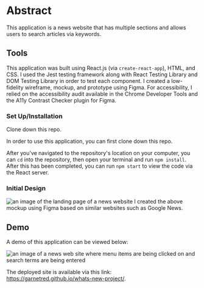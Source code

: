 # Abstract

This application is a news website that has multiple sections and allows users to search articles via keywords. 

## Tools

This application was built using React.js (via `create-react-app`), HTML, and CSS. I used the Jest testing framework along with React Testing Library and DOM Testing Library in order to test each component. I created a low-fidelity wireframe, mockup, and prototype using Figma. For accessibility, I relied on the accessibility audit available in the Chrome Developer Tools and the A11y Contrast Checker plugin for Figma. 

### Set Up/Installation

Clone down this repo.

In order to use this application, you can first clone down this repo. 

After you've navigated to the repository's location on your computer, you can `cd` into the repository, then open your terminal and run `npm install`. After this has been completed, you can run `npm start` to view the code via the React server. 

### Initial Design
![an image of the landing page of a news website](https://user-images.githubusercontent.com/59572865/81378310-5149c400-90c4-11ea-8688-95332d8e9099.png)
I created the above mockup using Figma based on similar websites such as Google News. 

## Demo
A demo of this application can be viewed below: 

![an image of a news web site where menu items are being clicked on and search terms are being entered](https://media.giphy.com/media/UU0rkHgZwHuNJoBTYI/giphy.gif)

The deployed site is available via this link: https://garnetred.github.io/whats-new-project/.


